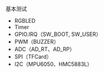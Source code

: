 基本测试

- RGBLED
- Timer
- GPIO.IRQ（SW_BOOT, SW_USER）
- PWM（BUZZER）
- ADC（AD_RT、AD_RP）
- SPI（TFCard）
- I2C（MPU6050、HMC5883L）
